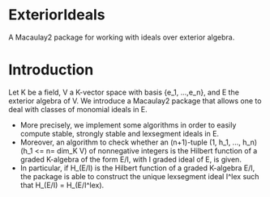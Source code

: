 # ExteriorIdeals
A Macaulay2 package for working with ideals over exterior algebra.

Introduction
===================
Let K be a field, V a K-vector space with basis {e_1, ...,e_n}, and E the exterior algebra of V. We introduce a Macaulay2 package that allows one to deal with classes of monomial ideals in E.

- More precisely, we implement some algorithms in order to easily compute stable, strongly stable and lexsegment ideals in E.
- Moreover, an algorithm to check whether an (n+1)-tuple (1, h_1, ..., h_n) (h_1 <= n= dim_K V) of nonnegative integers is the Hilbert function of a graded K-algebra of the form E/I, with I graded ideal of E, is given.
- In particular, if H_(E/I) is the Hilbert function of a graded K-algebra E/I, the package is able to construct the unique lexsegment ideal I^lex such that H_(E/I) = H_(E/I^lex).
